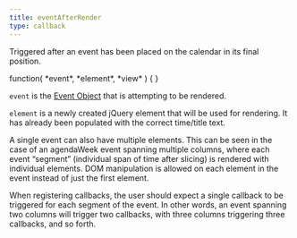 ```yaml
---
title: eventAfterRender
type: callback
---
```


Triggered after an event has been placed on the calendar in its final position.

<div class='spec' markdown='1'>
function( *event*, *element*, *view* ) { }
</div>

`event` is the [Event Object](event-object) that is attempting to be rendered.

`element` is a newly created jQuery element that will be used for rendering. It has already been populated with the correct time/title text.

A single event can also have multiple elements. This can be seen in the case of an agendaWeek event spanning multiple columns, where each event “segment” (individual span of time after slicing) is rendered with individual elements. DOM manipulation is allowed on each element in the event instead of just the first element.

When registering callbacks, the user should expect a single callback to be triggered for each segment of the event. In other words, an event spanning two columns will trigger two callbacks, with three columns triggering three callbacks, and so forth.
